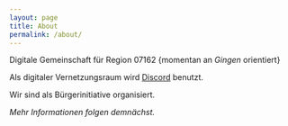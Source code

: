 ```yaml
---
layout: page 
title: About 
permalink: /about/ 
---
```


Digitale Gemeinschaft für Region 07162 {momentan an *Gingen* orientiert}

Als digitaler Vernetzungsraum wird [Discord](https://discord.gg/RdZjDPBmcV) benutzt. 

Wir sind als Bürgerinitiative organisiert. 

*Mehr Informationen folgen demnächst.*
